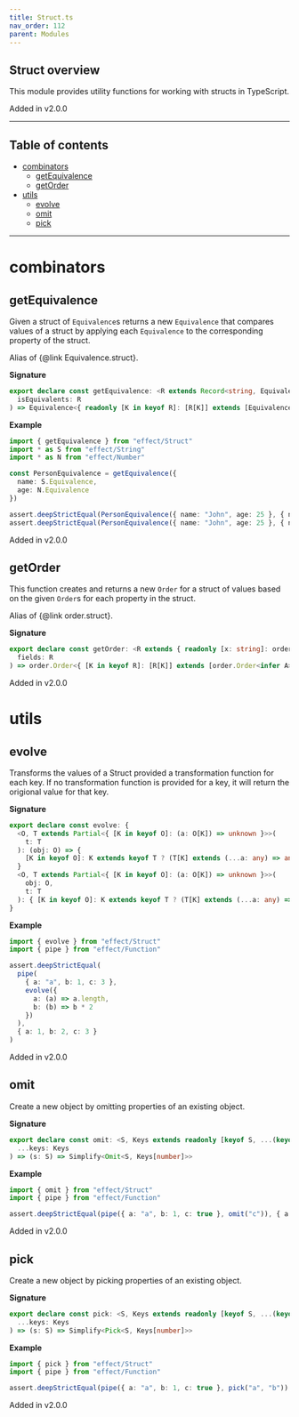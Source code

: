```yaml
---
title: Struct.ts
nav_order: 112
parent: Modules
---
```


## Struct overview

This module provides utility functions for working with structs in TypeScript.

Added in v2.0.0

---

<h2 class="text-delta">Table of contents</h2>

- [combinators](#combinators)
  - [getEquivalence](#getequivalence)
  - [getOrder](#getorder)
- [utils](#utils)
  - [evolve](#evolve)
  - [omit](#omit)
  - [pick](#pick)

---

# combinators

## getEquivalence

Given a struct of `Equivalence`s returns a new `Equivalence` that compares values of a struct
by applying each `Equivalence` to the corresponding property of the struct.

Alias of {@link Equivalence.struct}.

**Signature**

```ts
export declare const getEquivalence: <R extends Record<string, Equivalence<any>>>(
  isEquivalents: R
) => Equivalence<{ readonly [K in keyof R]: [R[K]] extends [Equivalence<infer A>] ? A : never }>
```

**Example**

```ts
import { getEquivalence } from "effect/Struct"
import * as S from "effect/String"
import * as N from "effect/Number"

const PersonEquivalence = getEquivalence({
  name: S.Equivalence,
  age: N.Equivalence
})

assert.deepStrictEqual(PersonEquivalence({ name: "John", age: 25 }, { name: "John", age: 25 }), true)
assert.deepStrictEqual(PersonEquivalence({ name: "John", age: 25 }, { name: "John", age: 40 }), false)
```

Added in v2.0.0

## getOrder

This function creates and returns a new `Order` for a struct of values based on the given `Order`s
for each property in the struct.

Alias of {@link order.struct}.

**Signature**

```ts
export declare const getOrder: <R extends { readonly [x: string]: order.Order<any> }>(
  fields: R
) => order.Order<{ [K in keyof R]: [R[K]] extends [order.Order<infer A>] ? A : never }>
```

Added in v2.0.0

# utils

## evolve

Transforms the values of a Struct provided a transformation function for each key.
If no transformation function is provided for a key, it will return the origional value for that key.

**Signature**

```ts
export declare const evolve: {
  <O, T extends Partial<{ [K in keyof O]: (a: O[K]) => unknown }>>(
    t: T
  ): (obj: O) => {
    [K in keyof O]: K extends keyof T ? (T[K] extends (...a: any) => any ? ReturnType<T[K]> : O[K]) : O[K]
  }
  <O, T extends Partial<{ [K in keyof O]: (a: O[K]) => unknown }>>(
    obj: O,
    t: T
  ): { [K in keyof O]: K extends keyof T ? (T[K] extends (...a: any) => any ? ReturnType<T[K]> : O[K]) : O[K] }
}
```

**Example**

```ts
import { evolve } from "effect/Struct"
import { pipe } from "effect/Function"

assert.deepStrictEqual(
  pipe(
    { a: "a", b: 1, c: 3 },
    evolve({
      a: (a) => a.length,
      b: (b) => b * 2
    })
  ),
  { a: 1, b: 2, c: 3 }
)
```

Added in v2.0.0

## omit

Create a new object by omitting properties of an existing object.

**Signature**

```ts
export declare const omit: <S, Keys extends readonly [keyof S, ...(keyof S)[]]>(
  ...keys: Keys
) => (s: S) => Simplify<Omit<S, Keys[number]>>
```

**Example**

```ts
import { omit } from "effect/Struct"
import { pipe } from "effect/Function"

assert.deepStrictEqual(pipe({ a: "a", b: 1, c: true }, omit("c")), { a: "a", b: 1 })
```

Added in v2.0.0

## pick

Create a new object by picking properties of an existing object.

**Signature**

```ts
export declare const pick: <S, Keys extends readonly [keyof S, ...(keyof S)[]]>(
  ...keys: Keys
) => (s: S) => Simplify<Pick<S, Keys[number]>>
```

**Example**

```ts
import { pick } from "effect/Struct"
import { pipe } from "effect/Function"

assert.deepStrictEqual(pipe({ a: "a", b: 1, c: true }, pick("a", "b")), { a: "a", b: 1 })
```

Added in v2.0.0
